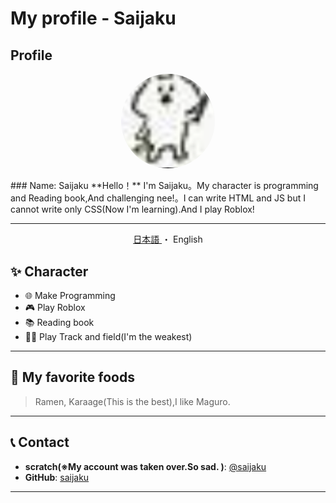 # My profile - Saijaku

## Profile
<p align="center">
  <img src="jaku.png" alt="プロフィール写真" style="width: 150px; border-radius: 50%;">
</p>
### Name: Saijaku
**Hello！** I'm Saijaku。My character is programming and Reading book,And challenging nee!。I can write HTML and JS but I cannot write only CSS(Now I'm learning).And I play Roblox!

---

<div align="center">
  <a href="https://github.com/saijaku1/saijaku1/blob/main/READMEja.md">
    日本語
  </a>
  ・
  <a>
    English
  </a>
</div>

## ✨ Character
- 🌐 Make Programming
- 🎮 Play Roblox
- 📚 Reading book
- 🏃🏽 Play Track and field(I'm the weakest)

---

## 🍣 My favorite foods
> Ramen, Karaage(This is the best),I like Maguro.


---
## 

## 📞 Contact
- **scratch(※My account was taken over.So sad. )**: [@saijaku](https://scratch.mit.edu/users/-1023_/)  
- **GitHub**: [saijaku](https://github.com/saijaku1)

---
